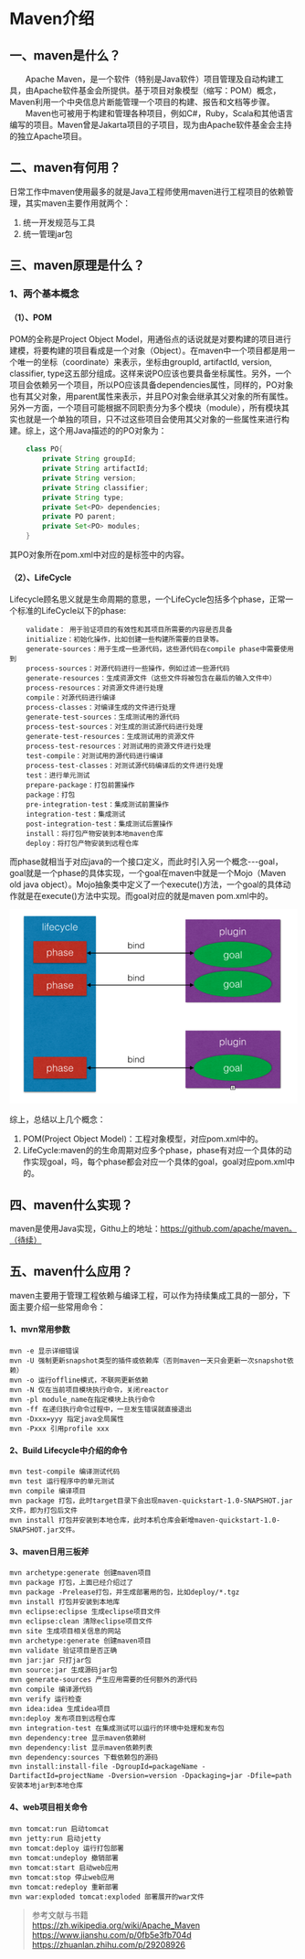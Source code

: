 # Maven介绍

## 一、maven是什么？
 　　Apache Maven，是一个软件（特别是Java软件）项目管理及自动构建工具，由Apache软件基金会所提供。基于项目对象模型（缩写：POM）概念，Maven利用一个中央信息片断能管理一个项目的构建、报告和文档等步骤。    
 　　Maven也可被用于构建和管理各种项目，例如C#，Ruby，Scala和其他语言编写的项目。Maven曾是Jakarta项目的子项目，现为由Apache软件基金会主持的独立Apache项目。

## 二、maven有何用？
日常工作中maven使用最多的就是Java工程师使用maven进行工程项目的依赖管理，其实maven主要作用就两个： 
                       　
1. 统一开发规范与工具      
2. 统一管理jar包      

## 三、maven原理是什么？
### 1、两个基本概念
#### （1）、POM
POM的全称是Project Object Model，用通俗点的话说就是对要构建的项目进行建模，将要构建的项目看成是一个对象（Object）。在maven中一个项目都是用一个唯一的坐标（coordinate）来表示，坐标由groupId, artifactId, version, classifier, type这五部分组成。这样来说PO应该也要具备坐标属性。另外，一个项目会依赖另一个项目，所以PO应该具备dependencies属性，同样的，PO对象也有其父对象，用parent属性来表示，并且PO对象会继承其父对象的所有属性。另外一方面，一个项目可能根据不同职责分为多个模块（module），所有模块其实也就是一个单独的项目，只不过这些项目会使用其父对象的一些属性来进行构建。综上，这个用Java描述的的PO对象为：    

```java 
	class PO{
	    private String groupId;
	    private String artifactId;
	    private String version;
	    private String classifier;
	    private String type;
	    private Set<PO> dependencies;
	    private PO parent;
	    private Set<PO> modules;
	}
```

其PO对象所在pom.xml中对应的是<build>标签中的内容。

#### （2）、LifeCycle
Lifecycle顾名思义就是生命周期的意思，一个LifeCycle包括多个phase，正常一个标准的LifeCycle以下的phase:

```
	validate： 用于验证项目的有效性和其项目所需要的内容是否具备
	initialize：初始化操作，比如创建一些构建所需要的目录等。
	generate-sources：用于生成一些源代码，这些源代码在compile phase中需要使用到
	process-sources：对源代码进行一些操作，例如过滤一些源代码
	generate-resources：生成资源文件（这些文件将被包含在最后的输入文件中）
	process-resources：对资源文件进行处理
	compile：对源代码进行编译
	process-classes：对编译生成的文件进行处理
	generate-test-sources：生成测试用的源代码
	process-test-sources：对生成的测试源代码进行处理
	generate-test-resources：生成测试用的资源文件
	process-test-resources：对测试用的资源文件进行处理
	test-compile：对测试用的源代码进行编译
	process-test-classes：对测试源代码编译后的文件进行处理
	test：进行单元测试
	prepare-package：打包前置操作
	package：打包
	pre-integration-test：集成测试前置操作   
	integration-test：集成测试
	post-integration-test：集成测试后置操作
	install：将打包产物安装到本地maven仓库
	deploy：将打包产物安装到远程仓库
```
而phase就相当于对应java的一个接口定义，而此时引入另一个概念---goal，goal就是一个phase的具体实现，一个goal在maven中就是一个Mojo（Maven old java object）。Mojo抽象类中定义了一个execute()方法，一个goal的具体动作就是在execute()方法中实现。而goal对应的就是maven pom.xml中的<plugins>。

![](images/maven/maven.png)     

综上，总结以上几个概念：
1. POM(Project Object Model)：工程对象模型，对应pom.xml中的<build>。
2. LifeCycle:maven的的生命周期对应多个phase，phase有对应一个具体的动作实现goal，吗，每个phase都会对应一个具体的goal，goal对应pom.xml中的<plugins>。

## 四、maven什么实现？
maven是使用Java实现，Githu上的地址：https://github.com/apache/maven。（待续）

## 五、maven什么应用？
maven主要用于管理工程依赖与编译工程，可以作为持续集成工具的一部分，下面主要介绍一些常用命令：

#### 1、mvn常用参数
	mvn -e 显示详细错误
	mvn -U 强制更新snapshot类型的插件或依赖库（否则maven一天只会更新一次snapshot依赖）
	mvn -o 运行offline模式，不联网更新依赖
	mvn -N 仅在当前项目模块执行命令，关闭reactor
	mvn -pl module_name在指定模块上执行命令
	mvn -ff 在递归执行命令过程中，一旦发生错误就直接退出
	mvn -Dxxx=yyy 指定java全局属性
	mvn -Pxxx 引用profile xxx

#### 2、Build Lifecycle中介绍的命令
	mvn test-compile 编译测试代码
	mvn test 运行程序中的单元测试
	mvn compile 编译项目
	mvn package 打包，此时target目录下会出现maven-quickstart-1.0-SNAPSHOT.jar文件，即为打包后文件
	mvn install 打包并安装到本地仓库，此时本机仓库会新增maven-quickstart-1.0-SNAPSHOT.jar文件。

#### 3、maven日用三板斧
	mvn archetype:generate 创建maven项目
	mvn package 打包，上面已经介绍过了
	mvn package -Prelease打包，并生成部署用的包，比如deploy/*.tgz
	mvn install 打包并安装到本地库
	mvn eclipse:eclipse 生成eclipse项目文件
	mvn eclipse:clean 清除eclipse项目文件
	mvn site 生成项目相关信息的网站
	mvn archetype:generate 创建maven项目
	mvn validate 验证项目是否正确
	mvn jar:jar 只打jar包
	mvn source:jar 生成源码jar包
	mvn generate-sources 产生应用需要的任何额外的源代码
	mvn compile 编译源代码
	mvn verify 运行检查
	mvn idea:idea 生成idea项目
	mvn:deploy 发布项目到远程仓库
	mvn integration-test 在集成测试可以运行的环境中处理和发布包
	mvn dependency:tree 显示maven依赖树
	mvn dependency:list 显示maven依赖列表
	mvn dependency:sources 下载依赖包的源码
	mvn install:install-file -DgroupId=packageName -DartifactId=projectName -Dversion=version -Dpackaging=jar -Dfile=path 安装本地jar到本地仓库

#### 4、web项目相关命令
	mvn tomcat:run 启动tomcat
	mvn jetty:run 启动jetty
	mvn tomcat:deploy 运行打包部署
	mvn tomcat:undeploy 撤销部署
	mvn tomcat:start 启动web应用
	mvn tomcat:stop 停止web应用
	mvn tomcat:redeploy 重新部署
	mvn war:exploded tomcat:exploded 部署展开的war文件


> 参考文献与书籍      
> https://zh.wikipedia.org/wiki/Apache_Maven      
> https://www.jianshu.com/p/0fb5e3fb704d      
> https://zhuanlan.zhihu.com/p/29208926    